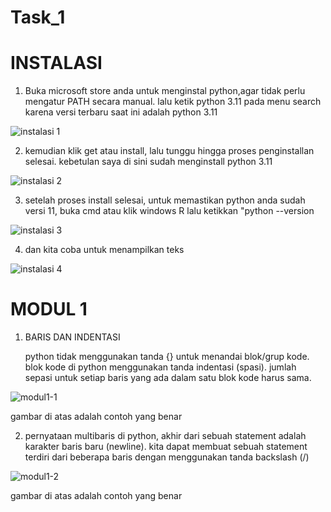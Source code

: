 # Task_1

# INSTALASI

1. Buka microsoft store anda untuk menginstal python,agar tidak perlu mengatur PATH secara manual. lalu ketik python 3.11 pada menu search karena versi terbaru saat ini adalah python 3.11

![instalasi 1](https://user-images.githubusercontent.com/93004934/224473997-eb88a6dd-24ac-41e9-ac15-82a0a081afc6.png)



2. kemudian klik get atau install, lalu tunggu hingga proses penginstallan selesai. kebetulan saya di sini sudah menginstall python 3.11

![instalasi 2](https://user-images.githubusercontent.com/93004934/224474041-d673a4ef-7207-4023-b69a-8f8d785bd8c5.png)



3. setelah proses install selesai, untuk memastikan python anda sudah versi 11, buka cmd atau klik windows R lalu ketikkan "python --version

![instalasi 3](https://user-images.githubusercontent.com/93004934/224474418-65d2301f-dd0e-4df6-aa96-173ac3be9a0f.png)

4. dan kita coba untuk menampilkan teks

![instalasi 4](https://user-images.githubusercontent.com/93004934/224541546-91c56188-3c0f-46ff-8bf8-d2335b46e061.png)

# MODUL 1

1. BARIS DAN INDENTASI

   python tidak menggunakan tanda {} untuk menandai blok/grup kode. blok kode di python menggunakan tanda indentasi (spasi). jumlah sepasi untuk setiap baris yang ada      dalam satu blok kode harus sama.
   
![modul1-1](https://user-images.githubusercontent.com/93004934/224542734-f8bd3385-bb85-4b4d-b8cd-5c2e96fb31f7.png)

gambar di atas adalah contoh yang benar

2. pernyataan multibaris 
   di python, akhir dari sebuah statement adalah karakter baris baru (newline). kita dapat membuat sebuah statement terdiri dari beberapa baris dengan menggunakan        tanda backslash (/)
   
![modul1-2](https://user-images.githubusercontent.com/93004934/224543101-cc3f3e21-4706-4a79-b445-aa1e1f131972.png)

gambar di atas adalah contoh yang benar

   

